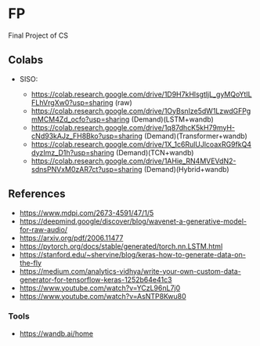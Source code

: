 # FP
Final Project of CS 

## Colabs

* SISO:
  
  - https://colab.research.google.com/drive/1D9H7kHlsgtljL_gyMQoYtILFLhVrgXw0?usp=sharing (raw)
  - https://colab.research.google.com/drive/1OyBsnIze5dW1LzwdGFPgmMCM4Zd_ocfo?usp=sharing (Demand)(LSTM+wandb)
  - https://colab.research.google.com/drive/1q87dhcK5kH79myH-cNd93kAJz_FH8Bko?usp=sharing (Demand)(Transformer+wandb)
  - https://colab.research.google.com/drive/1X_1c6RulUJlcoaxRG9fkQ4dyzImz_D1h?usp=sharing (Demand)(TCN+wandb)
  - https://colab.research.google.com/drive/1AHie_RN4MVEVdN2-sdnsPNVxM0zAR7ct?usp=sharing (Demand)(Hybrid+wandb)

## References

* https://www.mdpi.com/2673-4591/47/1/5
* https://deepmind.google/discover/blog/wavenet-a-generative-model-for-raw-audio/
* https://arxiv.org/pdf/2006.11477
* https://pytorch.org/docs/stable/generated/torch.nn.LSTM.html
* https://stanford.edu/~shervine/blog/keras-how-to-generate-data-on-the-fly
* https://medium.com/analytics-vidhya/write-your-own-custom-data-generator-for-tensorflow-keras-1252b64e41c3
* https://www.youtube.com/watch?v=YCzL96nL7j0
* https://www.youtube.com/watch?v=AsNTP8Kwu80

### Tools

* https://wandb.ai/home


